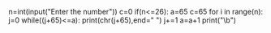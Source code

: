 n=int(input("Enter the number"))
c=0
if(n<=26):
   a=65
   c=65
   for i in range(n):  
    j=0
    while((j+65)<=a):
         print(chr(j+65),end=" ")
         j+=1
    a=a+1
    print("\b")

         
         
